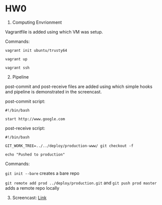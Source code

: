 # HW0

1. Computing Envrionment

Vagrantfile is added using which VM was setup.

Commands:

`vagrant init ubuntu/trusty64`

`vagrant up`

`vagrant ssh`

2. Pipeline

post-commit and post-receive files are added using which simple hooks and pipeline is demonstrated in the screencast.

post-commit script:

`#!/bin/bash`

`start http://www.google.com`

post-receive script:

`#!/bin/bash`

`GIT_WORK_TREE=../../deploy/production-www/ git checkout -f`

`echo "Pushed to production"`

Commands:

`git init --bare` creates a bare repo

`git remote add prod ../deploy/production.git` and `git push prod master` adds a remote repo locally

3. Screencast: [Link](https://youtu.be/65-XdpEB3yM)


